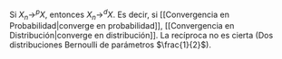 
Si $X_n\to^{p} X$, entonces $X_n\to^{d} X$. Es decir, si [[Convergencia en Probabilidad|converge en probabilidad]], [[Convergencia en Distribución|converge en distribución]]. La recíproca no es cierta (Dos distribuciones Bernoulli de parámetros $\frac{1}{2}$).

